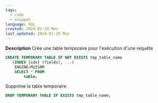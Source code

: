 ```yaml
---
tags:
  - code
  - snippet
language: SQL
created: 2024-01-29 Mon
last_updated: 2024-01-29 Mon
---
```

**Description**
Crée une table temporaire pour l'exécution d'une requête

```SQL
CREATE TEMPORARY TABLE IF NOT EXISTS tmp_table_name
   (INDEX {idx} (fields), ...)
    ENGINE=MyISAM
    SELECT * FROM
		table;
```

Supprime la table temporaire
```SQL
DROP TEMPORARY TABLE IF EXISTS tmp_table_name;
```
